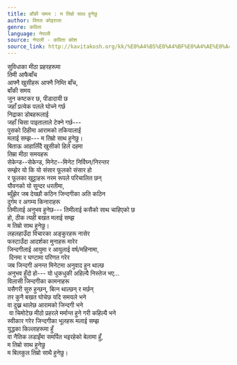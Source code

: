 ```yaml
---
title: बाँकी समय : म तिम्रो साथ हुनेछु
author: विमल कोइराला
genre: कविता
language: नेपाली
source: नेपाली - कविता कोश
source_link: http://kavitakosh.org/kk/%E0%A4%B5%E0%A4%BF%E0%A4%AE%E0%A4%B2_%E0%A4%95%E0%A5%8B%E0%A4%87%E0%A4%B0%E0%A4%BE%E0%A4%B2%E0%A4%BE
---
```


सुविधाका मीठा प्रहरहरूमा  
तिमी आफैबाँच  
आफ्नै खुसीहरू आफ्नै निम्ति बाँच,  
बाँकी समय  
जुन कष्टकर छ, पीडादायी छ  
जहाँ प्रत्येक पलले घोच्ने गर्छ  
निद्राका डोबहरूलाई  
जहाँ चिसा पाइतालाले टेक्ने गर्छ---  
पुसको ठिहीमा आरामको तकियालाई  
मलाई सम्झ--- म तिम्रो साथ हुनेछु।  
बिताऊ आहालिँदै खुसीको हिले दहमा  
तिम्रा मीठा समयहरू  
सेकेन्ड--सेकेन्ड, मिनेट--मिनेट निर्विघ्न/निरन्तर  
सम्झेर यो कि यो संसार फूलको संसार हो  
र फूलका खुट्टाहरू नरम रूपले परिचालित छन्  
यौवनको यो सुन्दर धरतीमा,  
ब्युँझेर जब देख्छौ कठिन जिन्दगीका अति कठिन  
दुर्गम र अगम्य किनाराहरू  
तिमीलाई अनुभव हुनेछ--- तिमीलाई कसैको साथ चाहिएको छ  
हो, ठीक त्यही बखत मलाई सम्झ  
म तिम्रो साथ हुनेछु।  
लहलहाउँदा विचारका अङ्कुरहरू नासेर  
फस्टाउँदा आदर्शका मुनाहरू मारेर  
जिन्दगीलाई आयुमा र आयुलाई वर्ष/महिनामा,  
 दिनमा र घण्टामा परिणत गरेर  
जब जिन्दगी अनन्त मिनेटमा अनुवाद हुन थाल्छ  
अनुभव हुँदो हो--- यो धुकधुकी अहिल्यै निस्तेज भए...  
विलासी जिन्दगीका कामनाहरू  
यसैगरी सुरु हुन्छन्, बित्न थाल्छन् र मर्छन्  
तर कुनै बखत घोचेछ यदि समयले भने  
वा दुख्न थालेछ आरामको जिन्दगी भने  
 वा चिमोटेछ मीठो प्रहरले मर्मान्त हुने गरी कहिल्यै भने  
स्वीकार गरेर जिन्दगीका भूलहरू मलाई सम्झ  
युद्धका किल्लाहरूमा हुँ  
वा नैतिक लडाइँमा समर्पित भइरहेको बेलामा हुँ,  
म तिम्रो साथ हुनेछु  
म बिलकुल तिम्रो साथै हुनेछु।
